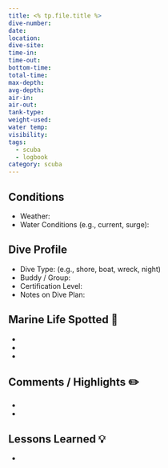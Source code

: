 ```yaml
---
title: <% tp.file.title %>
dive-number: 
date: 
location: 
dive-site: 
time-in: 
time-out: 
bottom-time: 
total-time: 
max-depth: 
avg-depth: 
air-in: 
air-out: 
tank-type: 
weight-used: 
water temp: 
visibility: 
tags:
  - scuba
  - logbook
category: scuba
---
```


## Conditions
- Weather: 
- Water Conditions (e.g., current, surge): 

## Dive Profile
- Dive Type: (e.g., shore, boat, wreck, night)
- Buddy / Group: 
- Certification Level:
- Notes on Dive Plan:

## Marine Life Spotted 🐠
- 
- 
- 
## Comments / Highlights ✏️
- 
- 

## Lessons Learned 💡
- 
